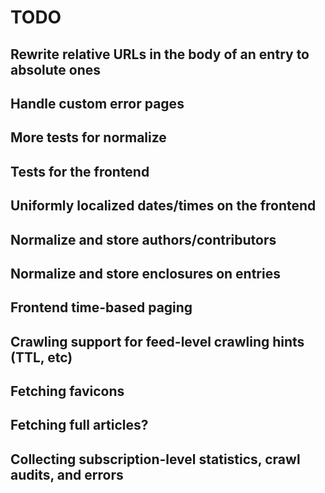 # TODO

## Rewrite relative URLs in the body of an entry to absolute ones

## Handle custom error pages

## More tests for normalize

## Tests for the frontend

## Uniformly localized dates/times on the frontend

## Normalize and store authors/contributors

## Normalize and store enclosures on entries

## Frontend time-based paging

## Crawling support for feed-level crawling hints (TTL, etc)

## Fetching favicons

## Fetching full articles?

## Collecting subscription-level statistics, crawl audits, and errors
